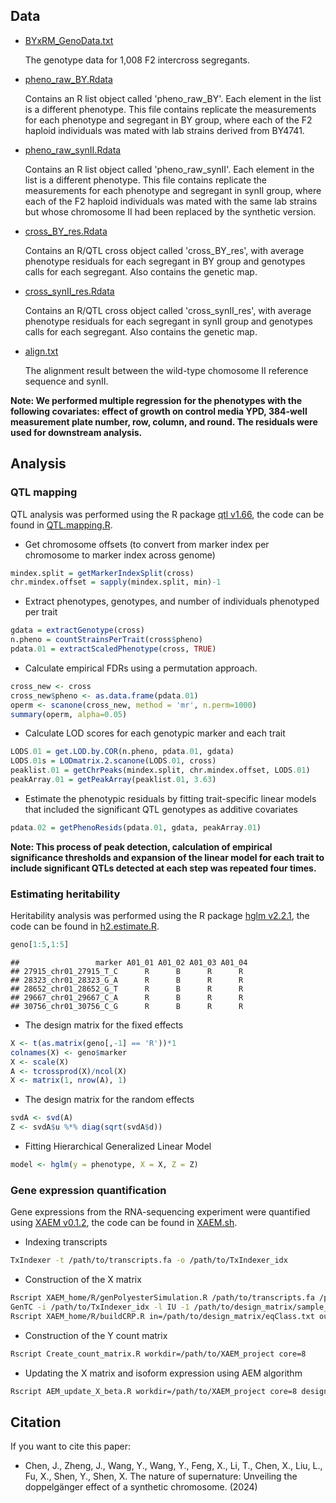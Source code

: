 ## Data
-   [BYxRM_GenoData.txt](https://github.com/JTChen98/F2_synII/blob/main/Data/BYxRM_GenoData.txt)

    The genotype data for 1,008 F2 intercross segregants.

-   [pheno_raw_BY.Rdata](https://github.com/JTChen98/F2_synII/blob/main/Data/pheno_raw_BY.Rdata)
    
    Contains an R list object called 'pheno_raw_BY'. Each element in the list is a different phenotype. This file contains replicate the measurements for each phenotype and segregant in BY group, where each of the F2 haploid individuals was mated with lab strains derived from BY4741.
    
-   [pheno_raw_synII.Rdata](https://github.com/JTChen98/F2_synII/blob/main/Data/pheno_raw_synII.Rdata)
    
    Contains an R list object called 'pheno_raw_synII'. Each element in the list is a different phenotype. This file contains replicate the measurements for each phenotype and segregant in synII group, where each of the F2 haploid individuals was mated with the same lab strains but whose chromosome II had been replaced by the synthetic version.

-   [cross_BY_res.Rdata](https://github.com/JTChen98/F2_synII/blob/main/Data/cross_BY_res.Rdata)
   
    Contains an R/QTL cross object called 'cross_BY_res', with average phenotype residuals for each segregant in BY group and genotypes calls for each segregant. Also contains the genetic map.

-   [cross_synII_res.Rdata](https://github.com/JTChen98/F2_synII/blob/main/Data/cross_synII_res.Rdata)
   
    Contains an R/QTL cross object called 'cross_synII_res', with average phenotype residuals for each segregant in synII group and genotypes calls for each segregant. Also contains the genetic map.

-   [align.txt](https://github.com/JTChen98/F2_synII/blob/main/Data/align.txt)

    The alignment result between the wild-type chomosome II reference sequence and synII.

**Note: We performed multiple regression for the phenotypes with the following covariates: effect of growth on control media YPD, 384-well measurement plate number, row, column, and round. The residuals were used for downstream analysis.**

## Analysis

### QTL mapping

QTL analysis was performed using the R package [qtl v1.66](https://rqtl.org/), the code can be found in [QTL.mapping.R](https://github.com/JTChen98/F2_synII/blob/main/Code/QTL.mapping.R).

-   Get chromosome offsets (to convert from marker index per chromosome to marker index across genome)

``` r
mindex.split = getMarkerIndexSplit(cross)
chr.mindex.offset = sapply(mindex.split, min)-1
```

-   Extract phenotypes, genotypes, and number of individuals phenotyped per trait

``` r
gdata = extractGenotype(cross)
n.pheno = countStrainsPerTrait(cross$pheno) 
pdata.01 = extractScaledPhenotype(cross, TRUE)
```

-   Calculate empirical FDRs using a permutation approach.

``` r
cross_new <- cross
cross_new$pheno <- as.data.frame(pdata.01)
operm <- scanone(cross_new, method = 'mr', n.perm=1000)
summary(operm, alpha=0.05)
```

-   Calculate LOD scores for each genotypic marker and each trait

``` r
LODS.01 = get.LOD.by.COR(n.pheno, pdata.01, gdata)
LODS.01s = LODmatrix.2.scanone(LODS.01, cross)
peaklist.01 = getChrPeaks(mindex.split, chr.mindex.offset, LODS.01) 
peakArray.01 = getPeakArray(peaklist.01, 3.63)
```

-   Estimate the phenotypic residuals by fitting trait-specific linear models that included the significant QTL genotypes as additive covariates

``` r
pdata.02 = getPhenoResids(pdata.01, gdata, peakArray.01) 
```

**Note: This process of peak detection, calculation of empirical significance thresholds and expansion of the linear model for each trait to include significant QTLs detected at each step was repeated four times.**

### Estimating heritability

Heritability analysis was performed using the R package [hglm v2.2.1](https://cran.r-project.org/web/packages/hglm/), the code can be found in [h2.estimate.R](https://github.com/JTChen98/F2_synII/blob/main/Code/h2.estimate.R).

``` r
geno[1:5,1:5]
```

    ##                 marker A01_01 A01_02 A01_03 A01_04
    ## 27915_chr01_27915_T_C      R      B      R      R
    ## 28323_chr01_28323_G_A      R      B      R      R
    ## 28652_chr01_28652_G_T      R      B      R      R
    ## 29667_chr01_29667_C_A      R      B      R      R
    ## 30756_chr01_30756_C_G      R      B      R      R

-   The design matrix for the fixed effects

``` r
X <- t(as.matrix(geno[,-1] == 'R'))*1
colnames(X) <- geno$marker
X <- scale(X)
A <- tcrossprod(X)/ncol(X)
X <- matrix(1, nrow(A), 1)
```

-   The design matrix for the random effects

``` r
svdA <- svd(A)
Z <- svdA$u %*% diag(sqrt(svdA$d))
```

-   Fitting Hierarchical Generalized Linear Model

``` r
model <- hglm(y = phenotype, X = X, Z = Z)
```

### Gene expression quantification

Gene expressions from the RNA-sequencing experiment were quantified using [XAEM v0.1.2](https://github.com/WenjiangDeng/XAEM/), the code can be found in [XAEM.sh](https://github.com/JTChen98/F2_synII/blob/main/Code/XAEM.sh).

-   Indexing transcripts

``` sh
TxIndexer -t /path/to/transcripts.fa -o /path/to/TxIndexer_idx
```

-   Construction of the X matrix

``` sh
Rscript XAEM_home/R/genPolyesterSimulation.R /path/to/transcripts.fa /path/to/design_matrix
GenTC -i /path/to/TxIndexer_idx -l IU -1 /path/to/design_matrix/sample_01_1.fasta -2 /path/to/design_matrix/sample_01_2.fasta -p 8 -o /path/to/design_matrix
Rscript XAEM_home/R/buildCRP.R in=/path/to/design_matrix/eqClass.txt out=/path/to/design_matrix/X_matrix.RData H=0.025
```

-   Construction of the Y count matrix

``` sh
Rscript Create_count_matrix.R workdir=/path/to/XAEM_project core=8
```

-   Updating the X matrix and isoform expression using AEM algorithm

``` sh
Rscript AEM_update_X_beta.R workdir=/path/to/XAEM_project core=8 design.matrix=X_matrix.RData isoform.out=XAEM_isoform_expression.RData paralog.out=XAEM_paralog_expression.RData merge.paralogs=FALSE isoform.method=average remove.ycount=TRUE
```

## Citation

If you want to cite this paper:

-   Chen, J., Zheng, J., Wang, Y., Wang, Y., Feng, X., Li, T., Chen, X., Liu, L., Fu, X., Shen, Y., Shen, X. The nature of supernature: Unveiling the doppelgänger effect of a synthetic chromosome. (2024)  
